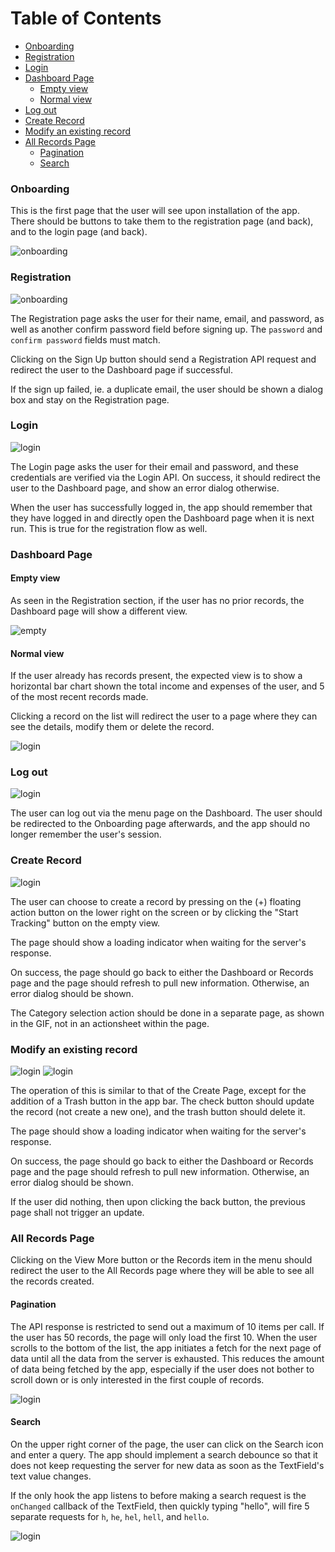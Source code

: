# Table of Contents
- [Onboarding](#onboarding)
- [Registration](#registration)
- [Login](#login)
- [Dashboard Page](#dashboard-page)
  * [Empty view](#empty-view)
  * [Normal view](#normal-view)
- [Log out](#log-out)
- [Create Record](#create-record)
- [Modify an existing record](#modify-an-existing-record)
- [All Records Page](#all-records-page)
  * [Pagination](#pagination)
  * [Search](#search)

### Onboarding

This is the first page that the user will see upon installation of the app. There should be buttons to take them to the registration page (and back), and to the login page (and back).

![onboarding](img/onboarding.gif)

### Registration

![onboarding](img/registration.gif)

The Registration page asks the user for their name, email, and password, as well as another confirm password field before signing up. The `password` and `confirm password` fields must match. 

Clicking on the Sign Up button should send a Registration API request and redirect the user to the Dashboard page if successful. 

If the sign up failed, ie. a duplicate email, the user should be shown a dialog box and stay on the Registration page.


### Login

![login](img/login.gif)

The Login page asks the user for their email and password, and these credentials are verified via the Login API. On success, it should redirect the user to the Dashboard page, and show an error dialog otherwise.

When the user has successfully logged in, the app should remember that they have logged in and directly open the Dashboard page when it is next run. This is true for the registration flow as well.


### Dashboard Page

#### Empty view

As seen in the Registration section, if the user has no prior records, the Dashboard page will show a different view. 

![empty](img/dashboard_no_records.png)

#### Normal view

If the user already has records present, the expected view is to show a horizontal bar chart shown the total income and expenses of the user, and 5 of the most recent records made. 

Clicking a record on the list will redirect the user to a page where they can see the details, modify them or delete the record.

![login](img/dashboard.png)


### Log out

![login](img/logout.gif)

The user can log out via the menu page on the Dashboard. The user should be redirected to the Onboarding page afterwards, and the app should no longer remember the user's session.


### Create Record

![login](img/new_record.gif)

The user can choose to create a record by pressing on the (+) floating action button on the lower right on the screen or by clicking the "Start Tracking" button on the empty view.

The page should show a loading indicator when waiting for the server's response.

On success, the page should go back to either the Dashboard or Records page and the page should refresh to pull new information. Otherwise, an error dialog should be shown.

The Category selection action should be done in a separate page, as shown in the GIF, not in an actionsheet within the page.


### Modify an existing record

![login](img/edit_record.gif)
![login](img/delete_record.gif)

The operation of this is similar to that of the Create Page, except for the addition of a Trash button in the app bar. The check button should update the record (not create a new one), and the trash button should delete it.

The page should show a loading indicator when waiting for the server's response.

On success, the page should go back to either the Dashboard or Records page and the page should refresh to pull new information. Otherwise, an error dialog should be shown.

If the user did nothing, then upon clicking the back button, the previous page shall not trigger an update.


### All Records Page

Clicking on the View More button or the Records item in the menu should redirect the user to the All Records page where they will be able to see all the records created.

#### Pagination

The API response is restricted to send out a maximum of 10 items per call. If the user has 50 records, the page will only load the first 10. When the user scrolls to the bottom of the list, the app initiates a fetch for the next page of data until all the data from the server is exhausted. This reduces the amount of data being fetched by the app, especially if the user does not bother to scroll down or is only interested in the first couple of records.

![login](img/records_pagination.gif)

#### Search

On the upper right corner of the page, the user can click on the Search icon and enter a query. The app should implement a search debounce so that it does not keep requesting the server for new data as soon as the TextField's text value changes.

If the only hook the app listens to before making a search request is the `onChanged` callback of the TextField, then quickly typing "hello", will fire 5 separate requests for `h`, `he`, `hel`, `hell`, and `hello`. 

![login](img/search.gif)